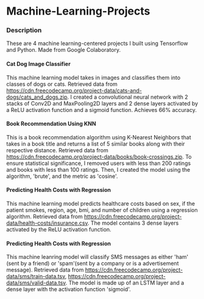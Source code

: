 # Machine-Learning-Projects

### Description
These are 4 machine learning-centered projects I built using Tensorflow and Python. Made from Google Colaboratory. 

#### Cat Dog Image Classifier
This machine learning model takes in images and classifies them into classes of dogs or cats. Retrieved data from https://cdn.freecodecamp.org/project-data/cats-and-dogs/cats_and_dogs.zip. I created a convolutional neural network with 2 stacks of Conv2D and MaxPooling2D layers and 2 dense layers activated by a ReLU activation function and a sigmoid function. Achieves 66% accuracy. 

#### Book Recommendation Using KNN
This is a book recommendation algorithm using K-Nearest Neighbors that takes in a book title and returns a list of 5 similar books along with their respective distance. Retrieved data from https://cdn.freecodecamp.org/project-data/books/book-crossings.zip. To ensure statistical significance, I removed users with less than 200 ratings and books with less than 100 ratings. Then, I created the model using the algorithm, 'brute', and the metric as 'cosine'. 

#### Predicting Health Costs with Regression
This machine learning model predicts healthcare costs based on sex, if the patient smokes, region, age, bmi, and number of children using a regression algorithm. Retrieved data from https://cdn.freecodecamp.org/project-data/health-costs/insurance.csv. The model contains 3 dense layers activated by the ReLU activation function.

#### Predicting Health Costs with Regression
This machine leanring model will classify SMS messages as either 'ham' (sent by a friend) or 'spam'(sent by a company or is a advertisement message). Retrieved data from https://cdn.freecodecamp.org/project-data/sms/train-data.tsv, https://cdn.freecodecamp.org/project-data/sms/valid-data.tsv. The model is made up of an LSTM layer and a dense layer with the activation function 'sigmoid'. 
